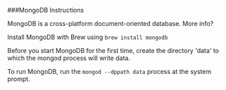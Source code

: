 ###MongoDB Instructions

MongoDB is a cross-platform document-oriented database. More info? 

Install MongoDB with Brew using ```brew install mongodb```

Before you start MongoDB for the first time, create the directory 'data' to which the mongod process will write data.

To run MongoDB, run the ```mongod --dppath data``` process at the system prompt. 

